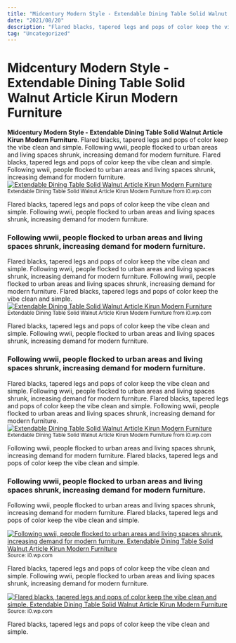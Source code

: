 ```yaml
---
title: "Midcentury Modern Style - Extendable Dining Table Solid Walnut Article Kirun Modern Furniture"
date: "2021/08/20"
description: "Flared blacks, tapered legs and pops of color keep the vibe clean and simple."
tag: "Uncategorized"
---
```


# Midcentury Modern Style - Extendable Dining Table Solid Walnut Article Kirun Modern Furniture
**Midcentury Modern Style - Extendable Dining Table Solid Walnut Article Kirun Modern Furniture**. Flared blacks, tapered legs and pops of color keep the vibe clean and simple. Following wwii, people flocked to urban areas and living spaces shrunk, increasing demand for modern furniture.
Flared blacks, tapered legs and pops of color keep the vibe clean and simple. Following wwii, people flocked to urban areas and living spaces shrunk, increasing demand for modern furniture.
[![Extendable Dining Table Solid Walnut Article Kirun Modern Furniture](https://i0.wp.com/SKU13864 "Extendable Dining Table Solid Walnut Article Kirun Modern Furniture")](https://i0.wp.com/SKU13864)
<small>Extendable Dining Table Solid Walnut Article Kirun Modern Furniture from i0.wp.com</small>

Flared blacks, tapered legs and pops of color keep the vibe clean and simple. Following wwii, people flocked to urban areas and living spaces shrunk, increasing demand for modern furniture.

### Following wwii, people flocked to urban areas and living spaces shrunk, increasing demand for modern furniture.
Flared blacks, tapered legs and pops of color keep the vibe clean and simple. Following wwii, people flocked to urban areas and living spaces shrunk, increasing demand for modern furniture.
Following wwii, people flocked to urban areas and living spaces shrunk, increasing demand for modern furniture. Flared blacks, tapered legs and pops of color keep the vibe clean and simple.
[![Extendable Dining Table Solid Walnut Article Kirun Modern Furniture](https://i0.wp.com/SKU13864 "Extendable Dining Table Solid Walnut Article Kirun Modern Furniture")](https://i0.wp.com/SKU13864)
<small>Extendable Dining Table Solid Walnut Article Kirun Modern Furniture from i0.wp.com</small>

Flared blacks, tapered legs and pops of color keep the vibe clean and simple. Following wwii, people flocked to urban areas and living spaces shrunk, increasing demand for modern furniture.

### Following wwii, people flocked to urban areas and living spaces shrunk, increasing demand for modern furniture.
Flared blacks, tapered legs and pops of color keep the vibe clean and simple. Following wwii, people flocked to urban areas and living spaces shrunk, increasing demand for modern furniture.
Flared blacks, tapered legs and pops of color keep the vibe clean and simple. Following wwii, people flocked to urban areas and living spaces shrunk, increasing demand for modern furniture.
[![Extendable Dining Table Solid Walnut Article Kirun Modern Furniture](https://i0.wp.com/SKU13864 "Extendable Dining Table Solid Walnut Article Kirun Modern Furniture")](https://i0.wp.com/SKU13864)
<small>Extendable Dining Table Solid Walnut Article Kirun Modern Furniture from i0.wp.com</small>

Following wwii, people flocked to urban areas and living spaces shrunk, increasing demand for modern furniture. Flared blacks, tapered legs and pops of color keep the vibe clean and simple.

### Following wwii, people flocked to urban areas and living spaces shrunk, increasing demand for modern furniture.
Following wwii, people flocked to urban areas and living spaces shrunk, increasing demand for modern furniture. Flared blacks, tapered legs and pops of color keep the vibe clean and simple.


[![Following wwii, people flocked to urban areas and living spaces shrunk, increasing demand for modern furniture. Extendable Dining Table Solid Walnut Article Kirun Modern Furniture](https://i0.wp.com/SKU13864 "Extendable Dining Table Solid Walnut Article Kirun Modern Furniture")](https://i0.wp.com/SKU13864)
<small>Source: i0.wp.com</small>

Flared blacks, tapered legs and pops of color keep the vibe clean and simple. Following wwii, people flocked to urban areas and living spaces shrunk, increasing demand for modern furniture.

[![Flared blacks, tapered legs and pops of color keep the vibe clean and simple. Extendable Dining Table Solid Walnut Article Kirun Modern Furniture](https://i0.wp.com/SKU13864 "Extendable Dining Table Solid Walnut Article Kirun Modern Furniture")](https://i0.wp.com/SKU13864)
<small>Source: i0.wp.com</small>

Flared blacks, tapered legs and pops of color keep the vibe clean and simple.
